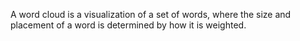 A word cloud is a visualization of a set of words, where the size and
placement of a word is determined by how it is weighted.